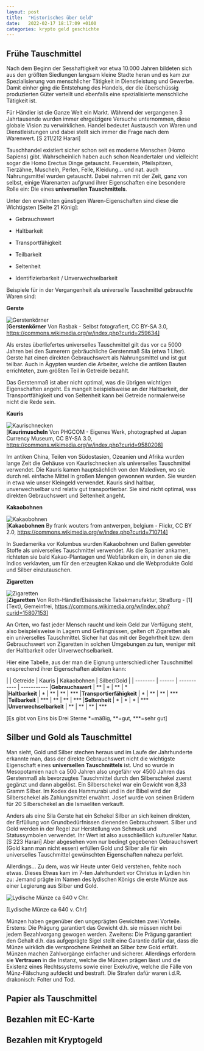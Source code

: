 ```yaml
---
layout: post
title:  "Historisches über Geld"
date:   2022-02-17 18:17:09 +0100
categories: krypto geld geschichte
---
```


## Frühe Tauschmittel

Nach dem Beginn der Sesshaftigkeit vor etwa 10.000 Jahren bildeten sich 
aus den größten Siedlungen langsam kleine Stadte heran und es kam zur Spezialisierung 
von menschlicher Tätigkeit in Dienstleistung und Gewerbe. Damit einher ging die
Entstehung des Handels, der die überschüssig produzierten Güter verteilt und ebenfalls
eine spezialisierte menschliche Tätigkeit ist. 

Für Händler ist die Ganze Welt ein Markt. Während der vergangenen 3 Jahrtausende 
wurden immer ehrgeizigere Versuche unternommen, diese globale Vision zu verwirklichen.
Handel bedeutet Austausch von Waren und Dienstleistungen und dabei stellt sich immer die 
Frage nach dem Warenwert. [S 211/212 Harari]

Tauschhandel existiert sicher schon seit es moderne Menschen (Homo Sapiens) 
gibt. Wahrscheinlich haben auch schon Neandertaler und vielleicht sogar die
Homo Erectus Dinge getauscht. Feuerstein, Pfeilspitzen, Tierzähne, Muscheln, Perlen, Felle, 
Kleidung... und nat. auch Nahrungsmittel wurden getauscht. Dabei nahmen mit der 
Zeit, ganz von selbst, einige Warenarten aufgrund ihrer Eigenschaften eine besondere 
Rolle ein: Die eines **universellen Tauschmittels**.

Unter den erwähnten günstigen Waren-Eigenschaften sind diese die Wichtigsten [Seite 21 König]:


- Gebrauchswert

- Haltbarkeit

- Transportfähigkeit

- Teilbarkeit

- Seltenheit

- Identifizierbarkeit / Unverwechselbarkeit 

Beispiele für in der Vergangenheit als universelle Tauschmittel gebrauchte 
Waren sind: 

**Gerste**

![Gerstenkörner](/notes-on-crypto/assets/images/Gerstenkoerner-640x480.jpg "Gerstenkörner")<br/>
[**Gerstenkörner** Von Rasbak - Selbst fotografiert, CC BY-SA 3.0, https://commons.wikimedia.org/w/index.php?curid=259634]

Als erstes überliefertes universelles Tauschmittel gilt das vor ca 5000 Jahren bei
den Sumerern gebräuchliche Gerstenmaß Sila (etwa 1 Liter). Gerste hat einen direkten 
Gebrauchswert als Nahrungsmittel und ist gut teilbar. Auch in Ägypten wurden die Arbeiter, 
welche die antiken Bauten errichteten, zum größten Teil in Getreide bezahlt.  

Das Gerstenmaß ist aber nicht optimal, was die übrigen wichtigen Eigenschaften angeht.
Es mangelt beispielsweise an der Haltbarkeit, der Transportfähigkeit und von Seltenheit kann bei
Getreide normalerweise nicht die Rede sein.

**Kauris**

![Kaurischnecken](/notes-on-crypto/assets/images/Kaurischnecken-640x480.jpg "Kaurischnecken")<br/>
[**Kaurimuscheln** Von PHGCOM - Eigenes Werk, photographed at Japan Currency Museum, CC BY-SA 3.0, https://commons.wikimedia.org/w/index.php?curid=9580208]

Im antiken China, Teilen von Südostasien, Ozeanien und Afrika wurden lange Zeit
die Gehäuse von Kaurischnecken als universelles Tauschmittel verwendet. Die Kauris kamen
hauptsächlich von den Malediven, wo sie durch rel. einfache Mittel in großen Mengen
gewonnen wurden. Sie wurden in etwa wie unser Kleingeld verwendet. Kauris sind haltbar, 
unverwechselbar und relativ gut transportierbar. Sie sind nicht optimal, was direkten Gebrauchswert 
und Seltenheit angeht. 

**Kakaobohnen**

![Kakaobohnen](/notes-on-crypto/assets/images/Kakaobohnen-640x480.jpg "Kakaobohnen")<br/>
[**Kakaobohnen** By frank wouters from antwerpen, belgium - Flickr, CC BY 2.0, https://commons.wikimedia.org/w/index.php?curid=710714]

In Suedamerika vor Kolumbus wurden Kakaobohnen und Ballen gewebter 
Stoffe als universelles Tauschmittel verwendet. Als die Spanier ankamen, richteten 
sie bald Kakao-Plantagen und Webfabriken ein, in denen sie die Indios verklavten, 
um für den erzeugten Kakao und die Webprodukte Gold und Silber einzutauschen.

**Zigaretten**

![Zigaretten](/notes-on-crypto/assets/images/Zigaretten-475x303.jpg "Zigaretten")<br/>
[**Zigaretten** Von Roth-Händle/Elsässische Tabakmanufaktur, Straßurg - [1] (Text), Gemeinfrei, https://commons.wikimedia.org/w/index.php?curid=15807153]

An Orten, wo fast jeder Mensch raucht und kein Geld zur 
Verfügung steht, also beispielsweise in Lagern und Gefängnissen, gelten oft Zigaretten als ein 
universelles Tauschmittel. Sicher hat das mit der Begehrtheit bzw. dem Gebrauchswert
von Zigaretten in solchen Umgebungen zu tun, weniger mit der Haltbarkeit oder Unverwechselbarkeit.

Hier eine Tabelle, aus der man die Eignung unterschiedlicher Tauschmittel ensprechend
ihrer Eigenschaften ableiten kann:

|                            | Getreide | Kauris | Kakaobohnen | Silber/Gold
|                            | -------- | ------ | ----------- | -----------
|**Gebrauchswert**           | \*\*     | \*     | \*\*        |  \*  
|**Haltbarkeit**             | \*       | \*\*   | \*\*        |  \*\*\*
|**Transportierfähigkeit**   | \*       | \*\*   | \*\*        |  \*\*\*
|**Teilbarkeit**             | \*\*\*   | \*\*   | \*\*        |  \*\*\*
|**Seltenheit**              | \*       | \*     | \*          |  \*\*\*
|**Unverwechselbarkeit**     | \*\*     | \*\*   | \*\*        |  \*\*\*

[Es gibt von Eins bis Drei Sterne \*=mäßig, \*\*=gut, \*\*\*=sehr gut]

## Silber und Gold als Tauschmittel

Man sieht, Gold und Silber stechen heraus und im Laufe der Jahrhunderte erkannte man, 
dass der direkte Gebrauchswert nicht die wichtigste Eigenschaft eines **universellen
Tauschmittels** ist. Und so wurde in Mesopotamien nach ca 500 Jahren also ungefähr
vor 4500 Jahren das Gerstenmaß als bevorzugtes Tauschmittel durch den Silberschekel
zuerst gegänzt und dann abgelöst. Ein Silberschekel war ein Gewicht von 8,33 Gramm
Silber. Im Kodex des Hammurabi und in der Bibel wird der Silberschekel als 
Zahlungsmittel erwähnt. Josef wurde von seinen Brüdern für 20 Silberschekel an die
Ismaeliten verkauft. 

Anders als eine Sila Gerste hat ein Schekel Silber an sich 
keinen direkten, der Erfüllung von Grundbedürfnissen dienenden Gebrauchswert. Silber und Gold werden in der Regel zur Herstellung 
von Schmuck und Statussymbolen verwendet. Ihr Wert ist also ausschließlich kultureller 
Natur. [S 223 Harari] Aber abgesehen vom nur bedingt gegebenen Gebrauchswert (Gold kann man nicht essen) erfüllen Gold und
Silber alle für ein universelles Tauschmittel gewünschten Eigenschaften nahezu perfekt.

Allerdings... Zu dem, was wir Heute unter Geld verstehen, fehlte noch etwas. Dieses Etwas 
kam im 7-ten Jahrhundert vor Christus in Lydien hin zu: Jemand prägte im Namen des 
lydischen Königs die erste Münze aus einer Legierung aus Silber und Gold. 

![Lydische Münze ca 640 v Chr.](/notes-on-crypto/assets/images/Lydische-Muenze-500x202.jpg "Lydische Münze ca 640 v. Chr.")

[Lydische Münze ca 640 v. Chr]

Münzen haben gegenüber den ungeprägten Gewichten zwei Vorteile. Erstens: Die Prägung 
garantiert das Gewicht d.h. sie müssen nicht bei jedem Bezahlvorgang gewogen werden. 
Zweitens: Die Prägung garantiert den Gehalt d.h. das aufgeprägte Sigel stellt eine 
Garantie dafür dar, dass die Münze wirklich die versprochene Reinheit an Silber bzw 
Gold erfüllt. Münzen machen Zahlvorgänge einfacher und sicherer. Allerdings 
erfordern sie **Vertrauen** in die Instanz, welche die Münzen prägen lässt und die Existenz 
eines Rechtssystems sowie einer Exekutive, welche die Fälle von Münz-Fälschung 
aufdeckt und bestraft. Die Strafen dafür waren i.d.R. drakonisch: Folter und Tod.   

## Papier als Tauschmittel

## Bezahlen mit EC-Karte

## Bezahlen mit Kryptogeld


